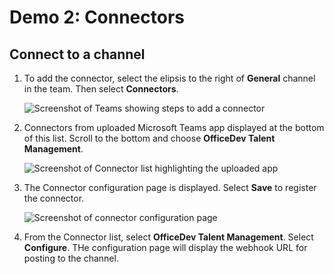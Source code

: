 # Demo 2: Connectors

## Connect to a channel

1. To add the connector, select the elipsis to the right of **General** channel in the team. Then select **Connectors**.

    ![Screenshot of Teams showing steps to add a connector](../Images/Exercise2-03.png)

1. Connectors from uploaded Microsoft Teams app displayed at the bottom of this list. Scroll to the bottom and choose
**OfficeDev Talent Management**.

    ![Screenshot of Connector list highlighting the uploaded app](../Images/Exercise2-04.png)

1. The Connector configuration page is displayed. Select **Save** to register the connector.

    ![Screenshot of connector configuration page](../Images/Exercise2-05.png)
1. From the Connector list, select **OfficeDev Talent Management**. Select **Configure**. THe configuration page will display the webhook URL for posting to the channel.
